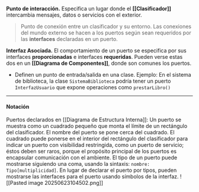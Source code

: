 **Punto de interacción.** Especifica un lugar donde el **[[Clasificador]]** intercambia mensajes, datos o servicios con el exterior.

> Punto de conexión entre un clasificador y su entorno. Las conexiones del mundo externo se hacen a los puertos según sean requeridos por las **interfaces** declaradas en un puerto.

**Interfaz Asociada.** El comportamiento de un puerto se especifica por sus interfaces **proporcionadas** e interfaces **requeridas**. Pueden verse estas dos en un **[[Diagrama de Componentes]]**, donde son comunes los puertos.
- Definen un punto de entrada/salida en una clase. Ejemplo: En el sistema de biblioteca, la clase `SistemaBiblioteca` podría tener un puerto `InterfazUsuario` que expone operaciones como `prestarLibro()`
****
#### **Notación**
Puertos declarados en [[Diagrama de Estructura Interna]]:
Un puerto se muestra como un cuadrado pequeño que monta el límite de un rectángulo del clasificador.
El nombre del puerto se pone cerca del cuadrado. El cuadrado puede ponerse en el interior del rectángulo del clasificador para indicar un puerto con visibilidad restringida, como un puerto de servicio; éstos deben ser raros, porque el propósito principal de los puertos es encapsular comunicación con el ambiente. 
El tipo de un puerto puede mostrarse siguiendo una coma, usando la sintaxis: `nombre: Tipo[multiplicidad]`.
En lugar de declarar el puerto por tipos, pueden mostrarse las interfaces para el puerto usando símbolos de la interfaz.
![[Pasted image 20250623104502.png]]
